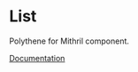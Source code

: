 # List

Polythene for Mithril component.

[Documentation](https://github.com/ArthurClemens/polythene/blob/master/packages/docs/components/mithril/list.md)
